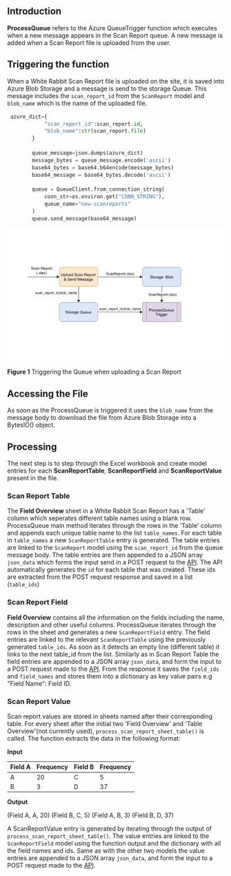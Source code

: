 ## Introduction
**ProcessQueue** refers to the Azure QueueTrigger function which executes  when a new message appears in the Scan Report queue. A new message is added when a Scan Report file is uploaded from the user. 

## Triggering the function
When a White Rabbit Scan Report file is uploaded on the site, it is saved into Azure Blob Storage and a message is send to the storage Queue. This message includes the `scan_report_id` from the `ScanReport` model and `blob_name` which is the name of the uploaded file.
```python
 azure_dict={
            "scan_report_id":scan_report.id,
            "blob_name":str(scan_report.file)
        }
        
        queue_message=json.dumps(azure_dict)
        message_bytes = queue_message.encode('ascii')
        base64_bytes = base64.b64encode(message_bytes)
        base64_message = base64_bytes.decode('ascii')
        
        queue = QueueClient.from_connection_string(
            conn_str=os.environ.get("CONN_STRING"),
            queue_name="new-scanreports"
        )
        queue.send_message(base64_message)
```

![Queue Trigger](images/trigger.png)

**Figure 1** Triggering the Queue when uploading a Scan Report

## Accessing the File
As soon as the ProcessQueue is triggered it uses the `blob_name` from the message body to download the file from Azure Blob Storage into a BytesIO() object.

## Processing
The next step is to step through the Excel workbook and create model entries for each **ScanReportTable**, **ScanReportField** and **ScanReportValue** present in the file.

### Scan Report Table
The **Field Overview** sheet in a White Rabbit Scan Report has a 'Table' column which seperates different table names using a blank row. ProcessQueue main method iterates through the rows in the 'Table' column and appends each unique table name to the list `table_names`. 
For each table in `table_names` a new `ScanReportTable` entry is generated. The table entries are linked to the `ScanReport` model using the `scan_report_id` from the queue message body.
The table entries are then appended to a JSON array `json_data` which forms the input send in a POST request to the [API](API.md).
The API automatically generates the `id` for each table that was created. These ids are extracted from the POST request response and saved in a list (`table_ids`)

### Scan Report Field
**Field Overview** contains all the information on the fields including the name, description and other useful columns. ProcessQueue iterates through the rows in the sheet and generates a new `ScanReportField` entry. The field entries are linked to the relevant `ScanReportTable` using the previously generated `table_ids`. As soon as it detects an empty line (different table) it links to the next table_id from the list.
Similarly as in Scan Report Table the field entries are appended to a JSON array `json_data`, and form the input to a POST request made to the [API](API.md). From the response it saves the `field_ids` and `field_names` and stores them into a dictionary as key value pairs e.g "Field Name": Field ID.

### Scan Report Value
Scan report values are stored in sheets named after their corresponding table. For every sheet after the initial two 'Field Overview' and 'Table Overview'(not currently used), `process_scan_report_sheet_table()` is called. The function extracts the data in the following format:

**Input**

 Field A  | Frequency    | Field B  |Frequency
----------| -------------|----------|---------
  A | 20           | C  |5
  B | 3            | D  |37

**Output**

(Field A, A, 20)
(Field B, C, 5)
(Field A, B, 3)
(Field B, D, 37)

A ScanReportValue entry is generated by iterating through the output of `process_scan_report_sheet_table()`. The value entries are linked to the `ScanReportField` model using the function output and the dictionary with all the field names and ids. Same as with the other two models the value entries are appended to a JSON array `json_data`, and form the input to a POST request made to the [API](API.md).
